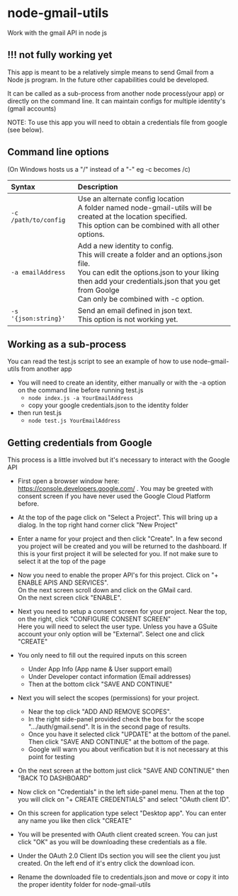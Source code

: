 # node-gmail-utils
Work with the gmail API in node js
## !!! not fully working yet
This app is meant to be a relatively simple means to send  Gmail from a Node js program.
In the future other capabilities could be developed.

It can be called as a sub-process from another node process(your app)
or directly on the command line.
It can maintain configs for multiple identity's (gmail accounts)

NOTE: To use this app you will need to obtain a credentials file from google (see below).

## Command line options
(On Windows hosts us a "/" instead of a "-" eg -c becomes /c)

| Syntax               | Description
| :---                 | :----   
| `-c /path/to/config`              | Use an alternate config location<br> A folder named node-gmail-utils will be created at the location specified.<br> This option can be combined with all other options.        
| `-a emailAddress`      | Add a new identity to config. <br> This will create a folder and an options.json file.<br> You can edit the options.json to your liking <br>then add your credentials.json that you get from Goolge<br> Can only be combined with -c option.
| `-s '{json:string}'`| Send an email defined in json text. <br>This option is not working yet.


## Working as a sub-process
You can read the test.js script to see an example of how to use node-gmail-utils from another app

* You will need to create an identity, either manually or with the -a option on the command line before running test.js
  * `node index.js -a YourEmailAddress`  
  * copy your google credentials.json to the identity folder
* then run test.js
  * `node test.js YourEmailAddress`


## Getting credentials from Google
This process is a little involved but it's necessary to interact with the Google API

* First open a browser window here: https://console.developers.google.com/ . You may be greeted with consent screen if you have never used the Google Cloud Platform before.

*  At the top of the page click on "Select a Project". This will bring up a dialog. In the top right hand corner click "New Project"
* Enter a name for your project and then click "Create". In a few second you project will be created and you will be returned to the dashboard. If this is your first project it will be selected for you. If not make sure to select it at the top of the page  
*  Now you need to enable the proper API's for this project. Click on "+ ENABLE APIS AND SERVICES".<br> On the next screen scroll down and click on the GMail card. <br>On the next screen click "ENABLE".
* Next you need to setup a consent screen for your project. Near the top, on the right, click "CONFIGURE CONSENT SCREEN" <br>
Here you will need to select the user type. Unless you have a GSuite account your only option will be "External". Select one and click "CREATE"

* You only need to fill out the required inputs on this screen
  * Under App Info (App name & User support email)
  * Under Developer contact information (Email addresses)
  * Then at the bottom click "SAVE AND CONTINUE"


* Next you will select the scopes (permissions) for your project.

  * Near the top click "ADD AND REMOVE SCOPES".
  * In the right side-panel provided check the box for the scope ".../auth/gmail.send". It is in the second page of results.
  * Once you have it selected click "UPDATE" at the bottom of the panel. Then click "SAVE AND CONTINUE" at the bottom of the page.
  * Google will warn you about verification but it is not necessary at this point for testing


* On the next screen at the bottom just click "SAVE AND CONTINUE" then "BACK TO DASHBOARD"


* Now click on "Credentials" in the left side-panel menu. Then at the top you will click on "+ CREATE CREDENTIALS" and select "OAuth client ID".

* On this screen for application type select "Desktop app". You can enter any name you like then click "CREATE"

* You will be presented with OAuth client created screen. You can just click "OK" as you will be downloading these credentials as a file.

* Under the OAuth 2.0 Client IDs section you will see the client you just created. On the left end of it's entry click the download icon.

* Rename the downloaded file to credentials.json and move or copy it into the proper identity folder for node-gmail-utils
